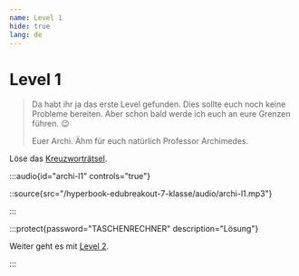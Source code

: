 ```yaml
---
name: Level 1
hide: true
lang: de
---
```


# Level 1

> Da habt ihr ja das erste Level gefunden. Dies sollte euch noch keine Probleme bereiten. Aber schon bald werde ich euch an eure Grenzen führen. 😉
>
> Euer Archi. Ähm für euch natürlich Professor Archimedes.

Löse das [Kreuzworträtsel](https://puzzel.org/de/crossword/play?p=-NYF5BZDTWVieWspm_iv).

:::audio{id="archi-l1" controls="true"}

::source{src="/hyperbook-edubreakout-7-klasse/audio/archi-l1.mp3"}

:::

:::protect{password="TASCHENRECHNER" description="Lösung"}

Weiter geht es mit [Level 2](/nmcxvnwiejw-l2).

:::